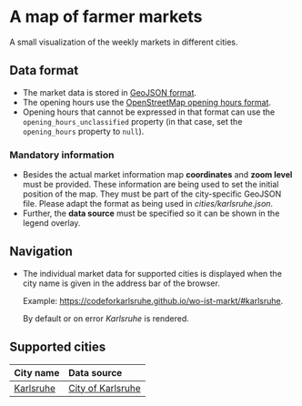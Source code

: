 # A map of farmer markets

A small visualization of the weekly markets in different cities.


## Data format

* The market data is stored in [GeoJSON format][geojson].
* The opening hours use the [OpenStreetMap opening hours format][osm-openinghours].
* Opening hours that cannot be expressed in that format can use the `opening_hours_unclassified`
  property (in that case, set the `opening_hours` property to `null`).


### Mandatory information

* Besides the actual market information map **coordinates** and **zoom level** must be provided.
  These information are being used to set the initial position of the map. They must be part of
  the city-specific GeoJSON file. Please adapt the format as being used in *cities/karlsruhe.json*.
* Further, the **data source** must be specified so it can be shown in the legend overlay.


## Navigation

* The individual market data for supported cities is displayed when the city name is given in the
  address bar of the browser.

  Example: https://codeforkarlsruhe.github.io/wo-ist-markt/#karlsruhe.

  By default or on error *Karlsruhe* is rendered.


## Supported cities

|City name|Data source|
|:---|:---|
|[Karlsruhe][karlsruhe-wikipedia]|[City of Karlsruhe][karlsruhe-wochenmarkte]|



[geojson]: http://geojson.org
[osm-openinghours]: https://wiki.openstreetmap.org/wiki/Key:opening_hours/specification
[karlsruhe-wikipedia]: https://en.wikipedia.org/wiki/Karlsruhe
[karlsruhe-wochenmarkte]: http://www.karlsruhe.de/b3/maerkte/wochenmarkte.de
